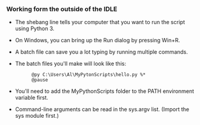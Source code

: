 ### Working form the outside of the IDLE

- The shebang line tells your computer that you want to run the script using Python 3.
- On Windows, you can bring up the Run dialog by pressing Win+R.
- A batch file can save you a lot typing by running multiple commands.
- The batch files you'll make will look like this:

            @py C:\Users\Al\MyPytonScripts\hello.py %*
            @pause

- You'll need to add the MyPythonScripts folder to the PATH environment variable first.
- Command-line arguments can be read in the sys.argv list. (Import the sys module first.)